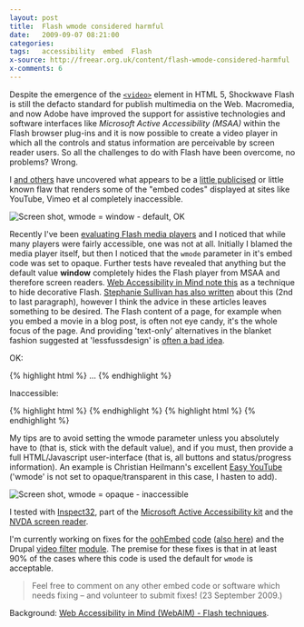 ```yaml
---
layout: post
title:  Flash wmode considered harmful
date:   2009-09-07 08:21:00
categories:
tags:   accessibility  embed  Flash
x-source: http://freear.org.uk/content/flash-wmode-considered-harmful
x-comments: 6
---
```



Despite the emergence of the [`<video>`][video] element in HTML 5, Shockwave Flash
is still the defacto standard for publish multimedia on the Web. Macromedia, and
now Adobe have improved the support for assistive technologies and software
interfaces like _Microsoft Active Accessibility (MSAA)_ within the Flash browser
plug-ins and it is now possible to create a video player in which all the controls
and status information are perceivable by screen reader users. So all the
challenges to do with Flash have been overcome, no problems? Wrong.

<!--more-->

I [and others][] have uncovered what appears to be a [little publicised][] or
little known flaw that renders some of the "embed codes" displayed at sites like YouTube, Vimeo et al completely inaccessible.

![Screen shot, wmode = window - default, OK][img-1]

Recently I've been [evaluating Flash media players][eval] and I noticed that while
many players were fairly accessible, one was not at all. Initially I blamed the
media player itself, but then I noticed that the `wmode` parameter in it's embed
code was set to opaque. Further tests have revealed that anything but the default
value __window__ completely hides the Flash player from MSAA and therefore
screen readers. [Web Accessibility in Mind note this][webaim-1] as a technique to
hide decorative Flash. [Stephanie Sullivan has also written][sullivan] about this
(2nd to last paragraph), however I think the advice in these articles leaves
something to be desired. The Flash content of a page, for example when you embed
a movie in a blog post, is often not eye candy, it's the whole focus of the page.
And providing 'text-only' alternatives in the blanket fashion suggested at 'lessfussdesign' is [often a bad idea][often].

OK:

{% highlight html %}
<object data="player.swf">
    <param name="wmode" value="window" />
    ...
{% endhighlight %}

Inaccessible:

{% highlight html %}
    <param name="wmode" value="opaque" />
{% endhighlight %}
{% highlight html %}
    <param name="wmode" value="transparent" />
{% endhighlight %}

My tips are to avoid setting the wmode parameter unless you absolutely have to
(that is, stick with the default value), and if you must, then provide a full
HTML/Javascript user-interface (that is, all buttons and status/progress
information). An example is Christian Heilmann's excellent [Easy YouTube][]
('wmode' is not set to opaque/transparent in this case, I hasten to add).

![Screen shot, wmode = opaque - inaccessible][img-2]

I tested with [Inspect32][], part of the [Microsoft Active Accessibility kit][kit]
and the [NVDA screen reader][].

I'm currently working on fixes for the [oohEmbed][] [code][] ([also here][]) and
the Drupal [video filter][] [module][]. The premise for these fixes is that in at
least 90% of the cases where this code is used the default for `wmode` is acceptable.

> Feel free to comment on any other embed code or software which needs fixing –
and volunteer to submit fixes! (23 September 2009.)

Background: [Web Accessibility in Mind (WebAIM) - Flash techniques][webaim-2].



[video]: http://whatwg.org/specs/web-apps/current-work/multipage/video.html#video
[and others]: http://lessfussdesign.com/blog/2009/03/wmode-accessibility/ "lessfussdesign"
[little publicised]: http://google.com/search?q=wmode+accessibility
[eval]: http://slideshare.net/nfreear/malt-wiki-techshare2009/18#notesList
[sullivan]: http://communitymx.com/content/article.cfm?cid=e5141
[often]: http://techdis.ac.uk/?p=3_8_9
[Easy YouTube]: http://icant.co.uk/easy-youtube/?http://youtube.com/watch?v=QiuT0y0KR6I
[Inspect32]: http://theaccesspond.com/2009/03/26/using-inspect32-to-inspect-links-and-images-on-web-sites/
[kit]: http://microsoft.com/downloads/details.aspx?familyid=3755582A-A707-460A-BF21-1373316E13F0&displaylang=en
[NVDA screen reader]: http://nvda-project.org/
[oohEmbed]: http://oohembed.com/
[code]: http://code.google.com/p/oohembed/source/browse/app/provider/videoprovider.py#57
[also here]: http://code.google.com/p/php-oembed/source/browse/trunk/YouTubeProvider.class.php
[video filter]: http://drupal.org/project/video_filter
[module]: http://cvs.drupal.org/viewvc.py/drupal/contributions/modules/video_filter/video_filter.module?revision=1.14&view=markup

[webaim-1]: http://webaim.org/techniques/flash/techniques.php#hiding
[webaim-2]: http://webaim.org/techniques/flash/

[img-1]: http://lh3.ggpht.com/_jU8d1WdVVKA/SpvKwXJWvlI/AAAAAAAAAxQ/szLhMnHSIu0/s512/WMODE_13.png
[img-2]: http://lh4.ggpht.com/_jU8d1WdVVKA/SpvKwuA-HlI/AAAAAAAAAxU/EEqGE6ic41U/s512/WMODE_22.png
